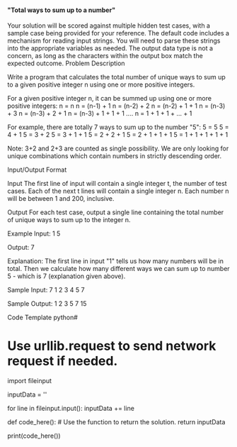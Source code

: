 #### "Total ways to sum up to a number"

Your solution will be scored against multiple hidden test cases, with a sample case being provided for your reference.
The default code includes a mechanism for reading input strings. You will need to parse these strings into the appropriate variables as needed.
The output data type is not a concern, as long as the characters within the output box match the expected outcome.
Problem Description


Write a program that calculates the total number of unique ways to sum up to a given positive integer n using one or more positive integers.

For a given positive integer n, it can be summed up using one or more positive integers:
n = n
n = (n-1) + 1
n = (n-2) + 2
n = (n-2) + 1 + 1
n = (n-3) + 3
n = (n-3) + 2 + 1
n = (n-3) + 1 + 1 + 1
....
n = 1 + 1 + 1 + ... + 1

For example, there are totally 7 ways to sum up to the number "5":
5 = 5
5 = 4 + 1
5 = 3 + 2
5 = 3 + 1 + 1
5 = 2 + 2 + 1
5 = 2 + 1 + 1 + 1
5 = 1 + 1 + 1 + 1 + 1

Note: 3+2 and 2+3 are counted as single possibility. We are only looking for unique combinations which contain numbers in strictly descending order.

Input/Output Format

Input
The first line of input will contain a single integer t, the number of test cases. Each of the next t lines will contain a single integer n.
Each number n will be between 1 and 200, inclusive.

Output
For each test case, output a single line containing the total number of unique ways to sum up to the integer n.

Example
Input:
1
5

Output:
7

Explanation: The first line in input "1" tells us how many numbers will be in total. Then we calculate how many different ways we can sum up to number 5 - which is 7 (explanation given above).

Sample Input:
7
1
2
3
4
5
7

Sample Output:
1
2
3
5
7
15


Code Template
python# 

# Use urllib.request to send network request if needed.
import fileinput

inputData = ''

for line in fileinput.input():
    inputData += line

def code_here():
    # Use the function to return the solution.
    return inputData

print(code_here())
